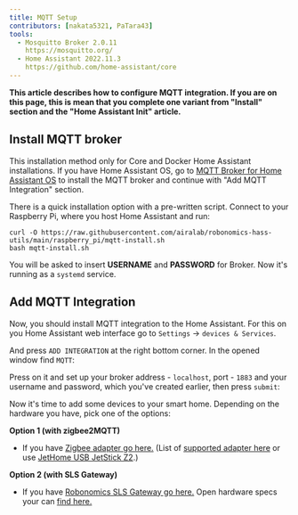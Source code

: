 ```yaml
---
title: MQTT Setup
contributors: [nakata5321, PaTara43]
tools:
  - Mosquitto Broker 2.0.11
    https://mosquitto.org/
  - Home Assistant 2022.11.3
    https://github.com/home-assistant/core
---
```


**This article describes how to configure MQTT integration. If you are on this page, 
this is mean that you complete one variant from "Install" section and the "Home Assistant Init" article.**

## Install MQTT broker

<robo-wiki-note type="warning">

  This installation method only for Core and Docker Home Assistant installations. If you have Home Assistant OS, go to [MQTT Broker for Home Assistant OS](/docs/mqtt-hassos/) to install the MQTT broker and continue with "Add MQTT Integration" section.

</robo-wiki-note>

There is a quick installation option with a pre-written script. Connect to your Raspberry Pi, where you host Home Assistant and run:

```shell
curl -O https://raw.githubusercontent.com/airalab/robonomics-hass-utils/main/raspberry_pi/mqtt-install.sh
bash mqtt-install.sh
```

You will be asked to insert **USERNAME** and **PASSWORD** for Broker. Now it's running as a `systemd` service.

## Add MQTT Integration

Now, you should install MQTT integration to the Home Assistant. For this on you Home Assistant web interface go to 
`Settings` -> `devices & Services`.

<robo-wiki-picture src="home-assistant/settings.jpg" alt="settings screen" />

And press `ADD INTEGRATION` at the right bottom corner. In the opened window find `MQTT`:

<robo-wiki-picture src="home-assistant/mqtt.jpg" />

Press on it and set up your broker address - `localhost`, port - `1883` 
and your username and password, which you've created earlier, then press `submit`:

<robo-wiki-picture src="home-assistant/mqtt-setup.jpg" />

Now it's time to add some devices to your smart home. Depending on the hardware you have, pick one of the options:

**Option 1 (with zigbee2MQTT)**
* If you have [Zigbee adapter go here.](/docs/zigbee-to-mqtt/) (List of [supported adapter here](https://www.zigbee2mqtt.io/information/supported_adapters.html) or use [JetHome USB JetStick Z2](https://jethome.ru/z2/).)

**Option 2 (with SLS Gateway)**
* If you have [Robonomics SLS Gateway go here.](/docs/sls-gateway/) Open hardware specs your can [find here.](https://easyeda.com/ludovich88/robonomics_sls_gateway_v01)

